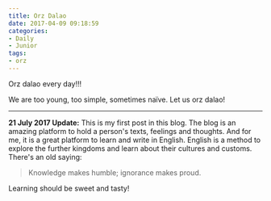 ```yaml
---
title: Orz Dalao
date: 2017-04-09 09:18:59
categories:
- Daily
- Junior
tags:
- orz
---
```


Orz dalao every day!!!

We are too young, too simple, sometimes naïve. Let us orz dalao!

-----

**21 July 2017 Update:** This is my first post in this blog. The blog is an amazing platform to hold a person's texts, feelings and thoughts. And for me, it is a great platform to learn and write in English. English is a method to explore the further kingdoms and learn about their cultures and customs. There's an old saying:

> Knowledge makes humble; ignorance makes proud.

Learning should be sweet and tasty!